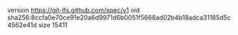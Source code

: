 version https://git-lfs.github.com/spec/v1
oid sha256:8ccfa0e70ce91e20a6d9971d6b0051f5668ad02b4b18adca31185d5c4562e41d
size 15411
